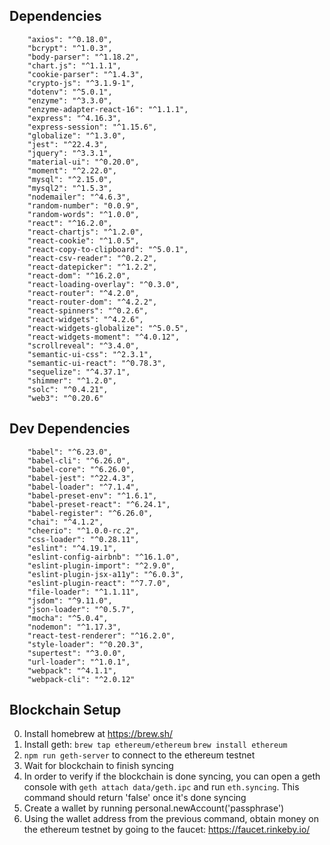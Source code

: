 
## Dependencies
```
    "axios": "^0.18.0",
    "bcrypt": "^1.0.3",
    "body-parser": "^1.18.2",
    "chart.js": "^1.1.1",
    "cookie-parser": "^1.4.3",
    "crypto-js": "^3.1.9-1",
    "dotenv": "^5.0.1",
    "enzyme": "^3.3.0",
    "enzyme-adapter-react-16": "^1.1.1",
    "express": "^4.16.3",
    "express-session": "^1.15.6",
    "globalize": "^1.3.0",
    "jest": "^22.4.3",
    "jquery": "^3.3.1",
    "material-ui": "^0.20.0",
    "moment": "^2.22.0",
    "mysql": "^2.15.0",
    "mysql2": "^1.5.3",
    "nodemailer": "^4.6.3",
    "random-number": "0.0.9",
    "random-words": "^1.0.0",
    "react": "^16.2.0",
    "react-chartjs": "^1.2.0",
    "react-cookie": "^1.0.5",
    "react-copy-to-clipboard": "^5.0.1",
    "react-csv-reader": "^0.2.2",
    "react-datepicker": "^1.2.2",
    "react-dom": "^16.2.0",
    "react-loading-overlay": "^0.3.0",
    "react-router": "^4.2.0",
    "react-router-dom": "^4.2.2",
    "react-spinners": "^0.2.6",
    "react-widgets": "^4.2.6",
    "react-widgets-globalize": "^5.0.5",
    "react-widgets-moment": "^4.0.12",
    "scrollreveal": "^3.4.0",
    "semantic-ui-css": "^2.3.1",
    "semantic-ui-react": "^0.78.3",
    "sequelize": "^4.37.1",
    "shimmer": "^1.2.0",
    "solc": "^0.4.21",
    "web3": "^0.20.6"
```

## Dev Dependencies
```
    "babel": "^6.23.0",
    "babel-cli": "^6.26.0",
    "babel-core": "^6.26.0",
    "babel-jest": "^22.4.3",
    "babel-loader": "^7.1.4",
    "babel-preset-env": "^1.6.1",
    "babel-preset-react": "^6.24.1",
    "babel-register": "^6.26.0",
    "chai": "^4.1.2",
    "cheerio": "^1.0.0-rc.2",
    "css-loader": "^0.28.11",
    "eslint": "^4.19.1",
    "eslint-config-airbnb": "^16.1.0",
    "eslint-plugin-import": "^2.9.0",
    "eslint-plugin-jsx-a11y": "^6.0.3",
    "eslint-plugin-react": "^7.7.0",
    "file-loader": "^1.1.11",
    "jsdom": "^9.11.0",
    "json-loader": "^0.5.7",
    "mocha": "^5.0.4",
    "nodemon": "^1.17.3",
    "react-test-renderer": "^16.2.0",
    "style-loader": "^0.20.3",
    "supertest": "^3.0.0",
    "url-loader": "^1.0.1",
    "webpack": "^4.1.1",
    "webpack-cli": "^2.0.12"
 ```
 
## Blockchain Setup

0. Install homebrew at https://brew.sh/
1. Install geth:
`brew tap ethereum/ethereum`
`brew install ethereum`
2. `npm run geth-server` to connect to the ethereum testnet
3. Wait for blockchain to finish syncing
4. In order to verify if the blockchain is done syncing, you can open a geth console with `geth attach data/geth.ipc` and run `eth.syncing`. This command should return 'false' once it's done syncing
5. Create a wallet by running personal.newAccount('passphrase')
6. Using the wallet address from the previous command, obtain money on the ethereum testnet by going to the faucet: https://faucet.rinkeby.io/


